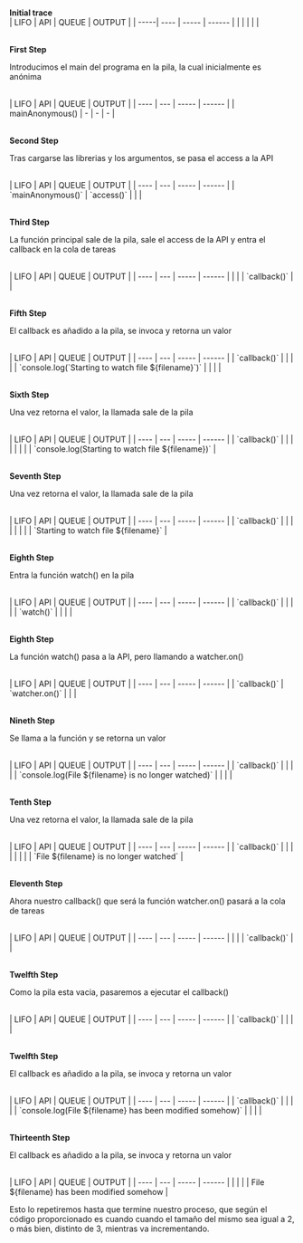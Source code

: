<br><b> Initial trace </b><br>
| LIFO | API | QUEUE | OUTPUT |
| -----| ---- | ----- | ------ |
|  |  |  |  |

<br><b> First Step </b>
<p>Introducimos el main del programa en la pila, la cual inicialmente es anónima</p><br>
| LIFO | API | QUEUE | OUTPUT |
| ---- | --- | ----- | ------ |
| mainAnonymous() | - | - | - |

<br><b> Second Step </b>
<p>Tras cargarse las librerias y los argumentos, se pasa el access a la API</p><br>
| LIFO | API | QUEUE | OUTPUT |
| ---- | --- | ----- | ------ |
| `mainAnonymous()` | `access()` |  |  |

<br><b> Third Step </b>
<p>La función principal sale de la pila, sale el access de la API y entra el callback en la cola de tareas</p><br>
| LIFO | API | QUEUE | OUTPUT |
| ---- | --- | ----- | ------ |
|  |  | `callback()` |  |

<br><b> Fifth Step </b>
<p>El callback es añadido a la pila, se invoca y retorna un valor</p><br> 
| LIFO | API | QUEUE | OUTPUT |
| ---- | --- | ----- | ------ |
| `callback()` |  |  |  |
| `console.log(`Starting to watch file ${filename}`)` |  |  |  |

<br><b> Sixth Step </b>
<p>Una vez retorna el valor, la llamada sale de la pila</p><br> 
| LIFO | API | QUEUE | OUTPUT |
| ---- | --- | ----- | ------ |
| `callback()` |  |  |  |
|  |  |  | `console.log(Starting to watch file ${filename})` |

<br><b> Seventh Step </b>
<p>Una vez retorna el valor, la llamada sale de la pila</p><br> 
| LIFO | API | QUEUE | OUTPUT |
| ---- | --- | ----- | ------ |
| `callback()` |  |  |  |
|  |  |  | `Starting to watch file ${filename}` |

<br><b> Eighth Step </b>
<p>Entra la función watch() en la pila</p><br> 
| LIFO | API | QUEUE | OUTPUT |
| ---- | --- | ----- | ------ |
| `callback()` |  |  |  |
| `watch()` |  |  |  |

<br><b> Eighth Step </b>
<p>La función watch() pasa a la API, pero llamando a watcher.on()</p><br> 
| LIFO | API | QUEUE | OUTPUT |
| ---- | --- | ----- | ------ |
| `callback()` | `watcher.on()` |  |  |

<br><b> Nineth Step </b>
<p>Se llama a la función y se retorna un valor</p><br> 
| LIFO | API | QUEUE | OUTPUT |
| ---- | --- | ----- | ------ |
| `callback()` |  |  |  |
| `console.log(File ${filename} is no longer watched)` |  |  |  |

<br><b> Tenth Step </b>
<p>Una vez retorna el valor, la llamada sale de la pila</p><br> 
| LIFO | API | QUEUE | OUTPUT |
| ---- | --- | ----- | ------ |
| `callback()` |  |  |  |
|  |  |  | `File ${filename} is no longer watched` |

<br><b> Eleventh Step </b>
<p>Ahora nuestro callback() que será la función watcher.on() pasará a la cola de tareas</p><br> 
| LIFO | API | QUEUE | OUTPUT |
| ---- | --- | ----- | ------ |
|  |  | `callback()` |  |

<br><b> Twelfth Step </b>
<p>Como la pila esta vacia, pasaremos a ejecutar el callback()</p><br> 
| LIFO | API | QUEUE | OUTPUT |
| ---- | --- | ----- | ------ |
| `callback()` |  |  |  |

<br><b> Twelfth Step </b>
<p>El callback es añadido a la pila, se invoca y retorna un valor</p><br> 
| LIFO | API | QUEUE | OUTPUT |
| ---- | --- | ----- | ------ |
| `callback()` |  |  |  |
| `console.log(File ${filename} has been modified somehow)` |  |  |  |

<br><b> Thirteenth Step </b>
<p>El callback es añadido a la pila, se invoca y retorna un valor</p><br> 
| LIFO | API | QUEUE | OUTPUT |
| ---- | --- | ----- | ------ |
|  |  |  | File ${filename} has been modified somehow |

<br>
<p>Esto lo repetiremos hasta que termine nuestro proceso, que según el código proporcionado es cuando cuando el tamaño del mismo sea igual a 2, o más bien, distinto de 3, mientras va incrementando.</p>